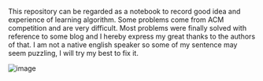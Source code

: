 This repository can be regarded as a notebook to record good idea and experience of learning algorithm. Some problems come from ACM competition and are very difficult. Most problems were finally solved with reference to some blog and I hereby express my great thanks to the authors of that. I am not a native english speaker so some of my sentence may seem puzzling, I will try my best to fix it.

![image](https://github.com/nappleyjq/algorithm/programming.contest.png)
